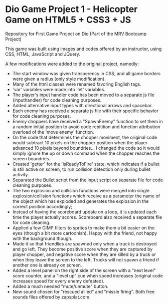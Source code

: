 # Dio Game Project 1 - Helicopter Game on HTML5 + CSS3 + JS
Repository for First Game Project on Dio (Part of the MRV Bootcamp Project)

This game was built using images and codes offered by an instructor, using CSS, HTML, JavaScript and JQuery.

A few modifications were added to the original project, namedly: 

- The start window was given transperency in CSS, and all game borders were given a radius (only style modification).
- Many of the html classes were renamed favoring English tags.
- 'var' variables were made into 'let' variables.
- The player's input handler code has been moved to a separate js file (inputhandler) for code cleaning purposes.
- Added alternative input types with directional arrows and spacebar.
- Each enemy has received a separate js file with their specific behavior for code cleaning purposes.
- Enemy choppers have received a "SpawnEnemy" function to set them in a random initial position to avoid code repitition and function attribution overload of the 'move enemy' function.
- On the code that determines the chopper moviment, the original code would subtract 10 pixels on the chopper position when the player advanced 10 pixels beyond boundries... I changed the code so it would simply ignore the up or down command when the chopper reaches the screen boundries.
- Created 'getter' for the 'isReadyToFire' state, which indicates if a bullet is still active on screen, to run collision detection only during bullet activity.
- Separated the Bullet script from the input script on separate file for code cleaning purposes.
- The two explosion and collision functions were merged into single explosion/collision functions which receive as a parameter the name of the object which has exploded and generates the explosion in the correct position accordingly;
- Instead of having the scoreboard update on a loop, it is updated each time the player actually scores. Scoreboard also received a separate file for code cleaning.
- Applied a few GIMP filters to sprites to make them a bit easier on the eyes (though a bit more cartoonish). Happy with the friend, not happy with the background though.
- Made it so that friendlies are spawned only when a truck is destroyed and go left. They become positive score when they are captured by player chopper, and negative score when they are killed by a truck or when they leave the screen to the left. Trucks will not spawn a friend if another one is already on screen.
- Added a level panel on the right side of the screen with a "next level" score counter, and a "level up" cue when speed increases (original code increases speed for every enemy defeated).
- Added a much needed "mute/unmute" button.
- New sound chosen for "rescued allied" and "missle firing". Both free sounds files offered by zapsplat.com. 